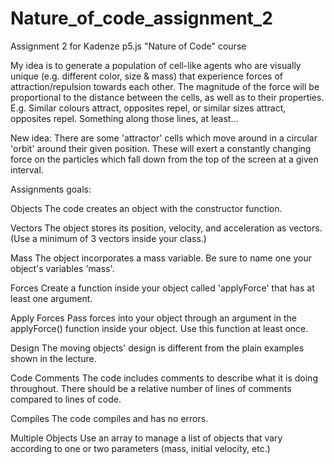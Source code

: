 # Nature_of_code_assignment_2
Assignment 2 for Kadenze p5.js "Nature of Code" course

My idea is to generate a population of cell-like agents who are visually unique (e.g. different color, size & mass) that experience forces of attraction/repulsion towards each other.
The magnitude of the force will be proportional to the distance between the cells, as well as to their properties.
E.g. Similar colours attract, opposites repel, or similar sizes attract, opposites repel.
Something along those lines, at least...

New idea: There are some 'attractor' cells which move around in a circular 'orbit' around their given position. These will exert a constantly changing force on the particles which fall down from the top of the screen at a given interval.

Assignments goals:

Objects
The code creates an object with the constructor function.

Vectors
The object stores its position, velocity, and acceleration as vectors. (Use a minimum of 3 vectors inside your class.)

Mass
The object incorporates a mass variable. Be sure to name one your object's variables 'mass'.

Forces
Create a function inside your object called 'applyForce' that has at least one argument.

Apply Forces
Pass forces into your object through an argument in the applyForce() function inside your object. Use this function at least once.

Design
The moving objects' design is different from the plain examples shown in the lecture.

Code Comments
The code includes comments to describe what it is doing throughout. There should be a relative number of lines of comments compared to lines of code.

Compiles
The code compiles and has no errors.

Multiple Objects 
Use an array to manage a list of objects that vary according to one or two parameters (mass, initial velocity, etc.)

